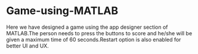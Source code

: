 # Game-using-MATLAB
Here we have designed a game using the app designer section of MATLAB.The person needs to press the buttons to score and he/she will be given a maximum time of 60 seconds.Restart option is also enabled for better UI and UX.
